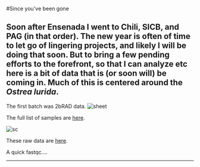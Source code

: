 #Since you've been gone

Soon after Ensenada I went to Chili, SICB, and PAG (in that order).  The new year is often of time to let go of lingering projects, and likely I will be doing that soon. But to bring a few pending efforts to the forefront, so that I can analyze etc here is a bit of data that is (or soon will) be coming in.
Much of this is centered around the _Ostrea lurida_.
---
The first batch was 2bRAD data.
![sheet](http://eagle.fish.washington.edu/cnidarian/skitch/Next_Gen_Seq_Library_Database_-_Google_Sheets_1C4FE9FC.png)

The full list of samples are [here](https://docs.google.com/spreadsheets/d/1DJP4zpF3OcISOAQ-MM8bW85WcJqdB5EvcExs2wGvzcg/edit?usp=sharing).

![sc](http://eagle.fish.washington.edu/cnidarian/skitch/White_BS1511196_R2_barcodes_-_Google_Sheets_and_White_BS1511196_R2_barcodes_-_Google_Sheets_1C4FEC36.png)

These raw data are [here](http://owl.fish.washington.edu/nightingales/O_lurida/2bRAD_Dec2015/).

A quick fastqc....


----
